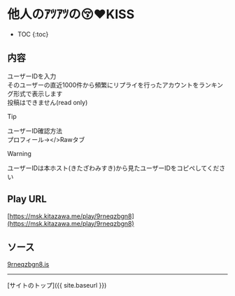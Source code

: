 # 他人のｱﾂｱﾂの😚❤️KISS

* TOC
{:toc}

## 内容
ユーザーIDを入力  
そのユーザーの直近1000件から頻繁にリプライを行ったアカウントをランキング形式で表示します  
投稿はできません(read only)

> [!TIP]
> ユーザーID確認方法  
> プロフィール→</>Rawタブ

> [!WARNING]
> ユーザーIDは本ホスト(きたざわみすき)から見たユーザーIDをコピペしてください

## Play URL

[https://msk.kitazawa.me/play/9rneqzbgn8](https://msk.kitazawa.me/play/9rneqzbgn8)

## ソース

[9rneqzbgn8.is](https://github.com/elysion-pre/MisskeyPlay/blob/main/src/kitazawa/9rneqzbgn8.is)

----

[サイトのトップ]({{ site.baseurl }})
